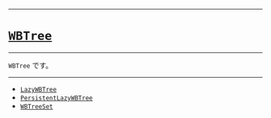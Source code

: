 _____

# [`WBTree`](https://github.com/titanium-22/Library_py/tree/main/DataStructures/WBTree)

_____

`WBTree` です。

_____

- [`LazyWBTree`](./LazyWBTree.md)
- [`PersistentLazyWBTree`](./PersistentLazyWBTree.md)
- [`WBTreeSet`](./WBTreeSet.md)

